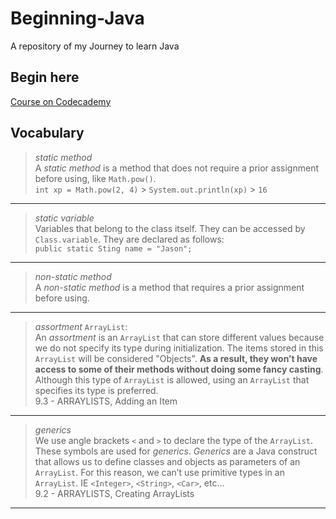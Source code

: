 # Beginning-Java

A repository of my Journey to learn Java

## Begin here

[Course on Codecademy](https://www.codecademy.com/learn)

## Vocabulary

> _static method_  
> A _static method_ is a method that does not require a prior assignment before using, like `Math.pow()`.  
> `int xp = Math.pow(2, 4)` > `System.out.println(xp)` > `16`
___
> _static variable_  
> Variables that belong to the class itself. They can be accessed by `Class.variable`. They are declared as follows:  
> `public static Sting name = "Jason";`
___
> _non-static method_  
> A _non-static method_ is a method that requires a prior assignment before using.
___
> _assortment_ `ArrayList`:  
> An _assortment_ is an `ArrayList` that can store different values because we do not specify its type during initialization. The items stored in this `ArrayList` will be considered "Objects". **As a result, they won’t have access to some of their methods without doing some fancy casting**. Although this type of `ArrayList` is allowed, using an `ArrayList` that specifies its type is preferred.  
> 9.3 - ARRAYLISTS, Adding an Item
___
> _generics_  
> We use angle brackets `<` and `>` to declare the type of the `ArrayList`. These symbols are used for _generics_. _Generics_ are a Java construct that allows us to define classes and objects as parameters of an `ArrayList`. For this reason, we can’t use primitive types in an `ArrayList`. IE `<Integer>`, `<String>`, `<Car>`, etc...  
> 9.2 - ARRAYLISTS, Creating ArrayLists
___
